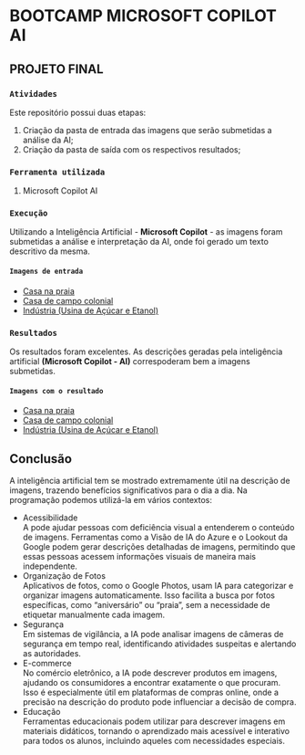 # BOOTCAMP MICROSOFT COPILOT AI

## PROJETO FINAL

### ```Atividades ```

Este repositório possui duas etapas:

1. Criação da pasta de entrada das imagens que serão submetidas a análise da AI;<br>
2. Criação da pasta de saída com os respectivos resultados;

### ```Ferramenta utilizada```

1. Microsoft Copilot AI

### ``` Execução ```

Utilizando a Inteligência Artificial - **Microsoft Copilot** - as imagens foram submetidas a análise e interpretação da AI, onde foi gerado um texto descritivo da mesma. 

#### ``` Imagens de entrada ```

* <a href="./inputs/casa_de_palha_na_praia.jpg" target="_blank">Casa na praia</a>
* <a href="./inputs/casa_de_campo_colonial.jpg" target="_blank">Casa de campo colonial</a>
* <a href="./inputs/pindorama.jpeg" target="_blank">Indústria (Usina de Açúcar e Etanol)</a>

### ``` Resultados ```

Os resultados foram excelentes. As descrições geradas pela inteligência artificial **(Microsoft Copilot - AI)** correspoderam bem a imagens submetidas.

#### ``` Imagens com o resultado ```

* <a href="./output/casa_de_palha_na_praia-com_descricao.jpg" target="_blank">Casa na praia</a>
* <a href="./output/casa_de_campo_colonial-com_descricao.jpg" target="_blank">Casa de campo colonial</a>
* <a href="./output/pindorama-com_descricao.jpg" target="_blank">Indústria (Usina de Açúcar e Etanol)</a>

## Conclusão

A inteligência artificial tem se mostrado extremamente útil na descrição de imagens, trazendo benefícios significativos para o dia a dia. Na programação podemos utilizá-la em vários contextos:

* Acessibilidade<br>
  A pode ajudar pessoas com deficiência visual a entenderem o conteúdo de imagens. Ferramentas como a Visão de IA do Azure e o Lookout da Google podem gerar descrições detalhadas de imagens, permitindo que essas pessoas acessem informações visuais de maneira mais independente.<br>
* Organização de Fotos<br>
  Aplicativos de fotos, como o Google Photos, usam IA para categorizar e organizar imagens automaticamente. Isso facilita a busca por fotos específicas, como “aniversário” ou “praia”, sem a necessidade de etiquetar manualmente cada imagem.<br>
* Segurança<br>
  Em sistemas de vigilância, a IA pode analisar imagens de câmeras de segurança em tempo real, identificando atividades suspeitas e alertando as autoridades.<br>
* E-commerce<br>
  No comércio eletrônico, a IA pode descrever produtos em imagens, ajudando os consumidores a encontrar exatamente o que procuram. Isso é especialmente útil em plataformas de compras online, onde a precisão na descrição do produto pode influenciar a decisão de compra.<br>
* Educação<br>
  Ferramentas educacionais podem utilizar para descrever imagens em materiais didáticos, tornando o aprendizado mais acessível e interativo para todos os alunos, incluindo aqueles com necessidades especiais.<br>
